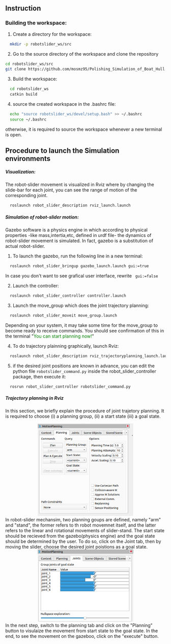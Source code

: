 ## Instruction


### Building the workspace:
1. Create a directory for the workspace:

```bash
  mkdir -p robotslider_ws/src
```
2. Go to the source directory of the workspace and clone the repository

```bash
cd robotslider_ws/src   
git clone https://github.com/mosmz95/Polishing_Simulation_of_Boat_Hull.git
```
3. Build the workspace:

```bash 
  cd robotslider_ws
  catkin build
```
4. source the created workspace in the .bashrc file:

```bash
  echo "source robotslider_ws/devel/setup.bash" >> ~/.bashrc
  source ~/.bashrc
```

otherwise, it is required to source the workspace whenever a new terminal is open.



## Procedure to launch the Simulation environments

##### Visualization:  
The robot-slider movement is visualized in Rviz where by changing the slide-bar for each joint, you can see the range of motion of the corresponding joint.
```bash
  roslaunch robot_slider_description rviz_launch.launch 
```

##### Simulation of robot-slider motion: 

Gazebo software is a physics engine in which according to physical properties -like mass,intertia,etc, defined in urdf file- the dynamics of robot-slider movement is simulated. In fact, gazebo is a substitution of actual robot-slider. 

1. To launch the gazebo, run the following line in a new terminal:

```bash
  roslaunch robot_slider_bringup gazebo_launch.launch gui:=true
```
  In case you don't want to see grafical user interface, rewrite ``` gui:=false```

2. Launch the controller:

```bash
  roslaunch robot_slider_controller controller.launch
```

3. Launch the move_group which does the joint trajectory planning:  

```bash 
  roslaunch robot_slider_moveit move_group.launch
```

Depending on your system, it may take some time for the move_group to become ready to receive commands. You should see confirmation of this in the terminal "<span style="color:green;">You can start planning now!</span>"

4. To do trajectory plainning graphically, launch Rviz:

```bash 
  roslaunch robot_slider_description rviz_trajectoryplanning_launch.launch
```

5. if the desired joint positions are known in advance, you can edit the python file  ```robotslider_command.py``` inside the  robot_slider_controller package, then execute it:
```bash
  rosrun robot_slider_controller robotslider_command.py
```

##### Trajectory planning in Rviz


In this section, we briefly explain the procedure of joint trajetory planning. It is required to choose (i) a planning group, (ii) a start state (iii) a goal state. 

<div style="text-align:center;">
<img src="https://github.com/mosmz95/Polishing_Simulation_of_Boat_Hull/blob/master/photos/M1.png" alt="Alt text" width="300"/>
</div>
In robot-slider mechansim, two planning goups are defined, namely "arm" and "stand", the former refers to th robot movemnet itself, and the latter refers to the linear and rotational  movements of slider-stand. 
The start state should be recieved from the gazebo(physics engine) and the goal state should be determined by the user. To do so, click on the Joint tab, then by moving the slider, choose the desired joint poistions as a goal state.
<div style="text-align:center;">
<img src="https://github.com/mosmz95/Polishing_Simulation_of_Boat_Hull/blob/master/photos/arm_joint.png" alt="Alt text" width="300"/>
</div>
In the next step, switch to the planning tab and click on the "Planning" button to visulaize the movement from start state to the goal state. In the end, to see the movement on the gazeboo, click on the "execute" button. 